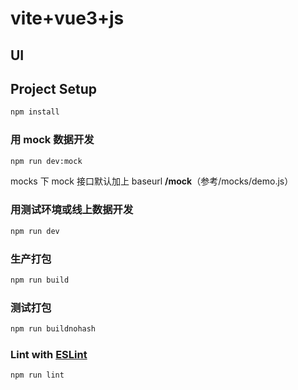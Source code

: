 # vite+vue3+js

## UI

## Project Setup

```sh
npm install
```

### 用 mock 数据开发

```sh
npm run dev:mock
```

mocks 下 mock 接口默认加上 baseurl **/mock**（参考/mocks/demo.js）

### 用测试环境或线上数据开发

```sh
npm run dev
```

### 生产打包

```sh
npm run build
```

### 测试打包

```sh
npm run buildnohash
```

### Lint with [ESLint](https://eslint.org/)

```sh
npm run lint
```
